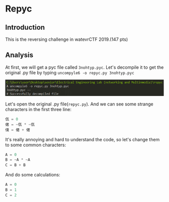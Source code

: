 # Repyc
## Introduction

This is the reversing challenge in watevrCTF 2019.(147 pts)

## Analysis

At first, we will get a pyc file called ```3nohtyp.pyc```. Let's decompile it to get the original .py file by typing ```uncompyle6 -o repyc.py 3nohtyp.pyc``` 

![image](https://github.com/tomchean/ctf_writeup/blob/master/Final_Demo/repyc/img/decompile.png)

Let's open the original .py file(```repyc.py```). And we can see some strange characters in the first three line:
```python
佤 = 0
侰 = ~佤 * ~佤
俴 = 侰 + 侰
```
It's really annoying and hard to understand the code, so let's change them to some common characters:

```python
A = 0
B = ~A * ~A
C = B + B
```
And do some calculations:

```python
A = 0
B = 1
C = 2
```





